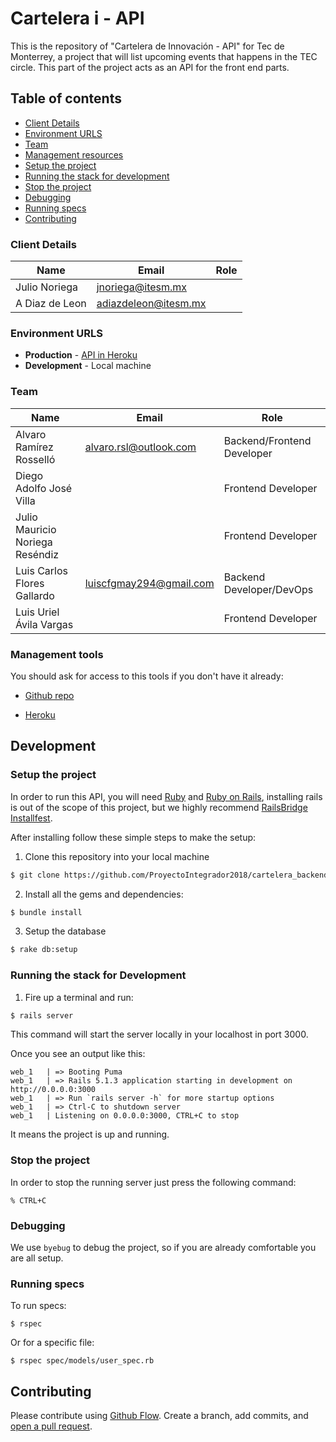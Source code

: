 # Cartelera i - API

This is the repository of "Cartelera de Innovación - API" for Tec de Monterrey,
a project that will list upcoming events that happens in the TEC circle. This
part of the project acts as an API for the front end parts.

## Table of contents

* [Client Details](#client-details)
* [Environment URLS](#environment-urls)
* [Team](#team)
* [Management resources](#management-resources)
* [Setup the project](#setup-the-project)
* [Running the stack for development](#running-the-stack-for-development)
* [Stop the project](#stop-the-project)
* [Debugging](#debugging)
* [Running specs](#running-specs)
* [Contributing](#contributing)


### Client Details

| Name               | Email                 | Role |
| ------------------ | --------------------- | ---- |
| Julio Noriega      | jnoriega@itesm.mx     |      |
| A Diaz de Leon     | adiazdeleon@itesm.mx  |      |


### Environment URLS

* **Production** - [API in Heroku](https://cartelerai-api.herokuapp.com/)
* **Development** - Local machine

### Team

| Name                             | Email                   | Role                       |
| -------------------------------- | ----------------------- | -------------------------- |
| Alvaro Ramírez Rosselló          | alvaro.rsl@outlook.com  | Backend/Frontend Developer |
| Diego Adolfo José Villa          |                         | Frontend Developer         |
| Julio Mauricio Noriega Reséndiz  |                         | Frontend Developer         |
| Luis Carlos Flores Gallardo      | luiscfgmay294@gmail.com | Backend Developer/DevOps   |
| Luis Uriel Ávila Vargas          |                         | Frontend Developer         |

### Management tools

You should ask for access to this tools if you don't have it already:

* [Github repo](https://github.com/ProyectoIntegrador2018/cartelera_backend)
<!-- * [Backlog]() -->
* [Heroku](https://cartelera-api.herokuapp.com/)
<!-- * [Documentation]() -->

## Development

### Setup the project

In order to run this API, you will need [Ruby](https://www.ruby-lang.org/en/) and [Ruby on Rails](https://rubyonrails.org/),
installing rails is out of the scope of this project, but we highly recommend [RailsBridge Installfest](http://installfest.railsbridge.org/installfest/).

After installing follow these simple steps to make the setup:

1. Clone this repository into your local machine

```bash
$ git clone https://github.com/ProyectoIntegrador2018/cartelera_backend.git
```

2. Install all the gems and dependencies:

```bash
$ bundle install
```

3. Setup the database

```bash
$ rake db:setup
```

### Running the stack for Development

1. Fire up a terminal and run:

```bash
$ rails server
```

This command will start the server locally in your localhost in port 3000.

Once you see an output like this:

```
web_1   | => Booting Puma
web_1   | => Rails 5.1.3 application starting in development on http://0.0.0.0:3000
web_1   | => Run `rails server -h` for more startup options
web_1   | => Ctrl-C to shutdown server
web_1   | Listening on 0.0.0.0:3000, CTRL+C to stop
```

It means the project is up and running.

### Stop the project

In order to stop the running server just press the following command:

```
% CTRL+C
```

### Debugging

We use `byebug` to debug the project, so if you are already comfortable you are
all setup.

### Running specs

To run specs:

```
$ rspec
```

Or for a specific file:

```
$ rspec spec/models/user_spec.rb
```

## Contributing

Please contribute using [Github Flow](https://guides.github.com/introduction/flow/). Create a branch, add commits, and [open a pull request](https://github.com/ProyectoIntegrador2018/cartelera_backend).
